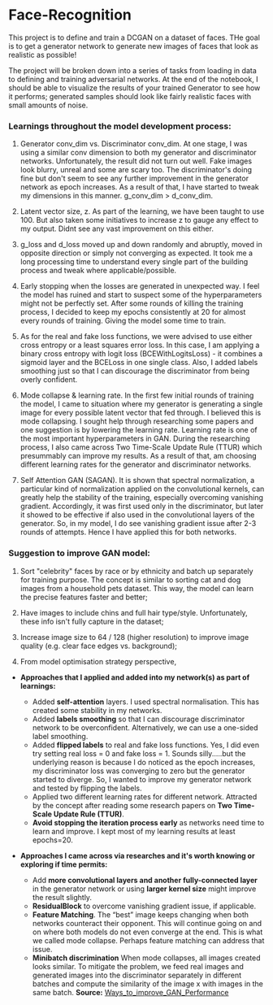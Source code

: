 # Face-Recognition

This project is to define and train a DCGAN on a dataset of faces. THe goal is to get a generator network to generate new images of faces that look as realistic as possible!

The project will be broken down into a series of tasks from loading in data to defining and training adversarial networks. At the end of the notebook, I should be able to visualize the results of your trained Generator to see how it performs; generated samples should look like fairly realistic faces with small amounts of noise.

### Learnings throughout the model development process:

1. Generator conv_dim vs. Discriminator conv_dim. At one stage, I was using a similar conv dimension to both my generator and discriminator networks. Unfortunately, the result did not turn out well. Fake images look blurry, unreal and some are scary too. The discriminator's doing fine but don't seem to see any further improvement in the generator network as epoch increases. As a result of that, I have started to tweak my dimensions in this manner. g_conv_dim > d_conv_dim.

2. Latent vector size, z. As part of the learning, we have been taught to use 100. But also taken some initiatives to increase z to gauge any effect to my output. Didnt see any vast improvement on this either.

3. g_loss and d_loss moved up and down randomly and abruptly, moved in opposite direction or simply not converging as expected. It took me a long processing time to understand every single part of the building process and tweak where applicable/possible.

4. Early stopping when the losses are generated in unexpected way. I feel the model has ruined and start to suspect some of the hyperparameters might not be perfectly set. After some rounds of killing the training process, I decided to keep my epochs consistently at 20 for almost every rounds of training. Giving the model some time to train.

5. As for the real and fake loss functions, we were advised to use either cross entropy or a least squares error loss. In this case, I am applying a binary cross entropy with logit loss (BCEWithLogitsLoss) - it combines a sigmoid layer and the BCELoss in one single class. Also, I added labels smoothing just so that I can discourage the discriminator from being overly confident.

6. Mode collapse & learning rate. In the first few initial rounds of training the model, I came to situation where my generator is generating a single image for every possible latent vector that fed through. I believed this is mode collapsing. I sought help through researching some papers and one suggestion is by lowering the learning rate. Learning rate is one of the most important hyperparameters in GAN. During the researching process, I also came across Two Time-Scale Update Rule (TTUR) which presummably can improve my results. As a result of that, am choosing different learning rates for the generator and discriminator networks.

7. Self Attention GAN (SAGAN). It is shown that spectral normalization, a particular kind of normalization applied on the convolutional kernels, can greatly help the stability of the training, especially overcoming vanishing gradient. Accordingly, it was first used only in the discriminator, but later it showed to be effective if also used in the convolutional layers of the generator. So, in my model, I do see vanishing gradient issue after 2-3 rounds of attempts. Hence I have applied this for both networks.


### Suggestion to improve GAN model:

1. Sort "celebrity" faces by race or by ethnicity and batch up separately for training purpose. The concept is similar to sorting cat and dog images from a household pets dataset. This way, the model can learn the precise features faster and better;

2. Have images to include chins and full hair type/style. Unfortunately, these info isn't fully capture in the dataset;

3. Increase image size to 64 / 128 (higher resolution) to improve image quality (e.g. clear face edges vs. background);

4. From model optimisation strategy perspective,
- **Approaches that I applied and added into my network(s) as part of learnings:**
  - Added **self-attention** layers. I used spectral normalisation. This has created some stability in my networks.
  - Added **labels smoothing** so that I can discourage discriminator network to be overconfident. Alternatively, we can use a one-sided label smoothing.
  - Added **flipped labels** to real and fake loss functions. Yes, I did even try setting real loss = 0 and fake loss = 1. Sounds silly.....but the underlying reason is because I do noticed as the epoch increases, my discriminator loss was converging to zero but the generator started to diverge. So, I wanted to improve my generator network and tested by flipping the labels.
  - Applied two different learning rates for different network. Attracted by the concept after reading some research papers on **Two Time-Scale Update Rule (TTUR)**.
  - **Avoid stopping the iteration process early** as networks need time to learn and improve. I kept most of my learning results at least epochs=20.

- **Approaches I came across via researches and it's worth knowing or exploring if time permits:**
  - Add **more convolutional layers and another fully-connected layer** in the generator network or using **larger kernel size** might improve the result slightly.
  - **ResidualBlock** to overcome vanishing gradient issue, if applicable.
  - **Feature Matching**. The “best” image keeps changing when both networks counteract their opponent. This will continue going on and on where both models do not even converge at the end. This is what we called mode collapse. Perhaps feature matching can address that issue.
  - **Minibatch discrimination** When mode collapses, all images created looks similar. To mitigate the problem, we feed real images and generated images into the discriminator separately in different batches and compute the similarity of the image x with images in the same batch.
    **Source:** [Ways_to_improve_GAN_Performance](https://towardsdatascience.com/gan-ways-to-improve-gan-performance-acf37f9f59b#:~:text=%20GAN%20%E2%80%94%20Ways%20to%20improve%20GAN%20performance,t%20models.%205%20Further%20readings.%20%20More)

